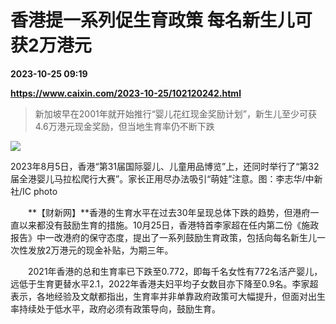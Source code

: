 # 香港提一系列促生育政策 每名新生儿可获2万港元

**2023-10-25 09:19**

**https://www.caixin.com/2023-10-25/102120242.html**

> 新加坡早在2001年就开始推行“婴儿花红现金奖励计划”，新生儿至少可获4.6万港元现金奖励，但当地生育率仍不断下跌

  

![](https://img.caixin.com/2023-10-25/169822468289561_840_560.jpg)

2023年8月5日，香港“第31届国际婴儿、儿童用品博览”上，还同时举行了“第32届全港婴儿马拉松爬行大赛”。家长正用尽办法吸引“萌娃”注意。图：李志华/中新社/IC photo

  

　　**【财新网】**香港的生育水平在过去30年呈现总体下跌的趋势，但港府一直以来都没有鼓励生育的措施。10月25日，香港特首李家超在任内第二份《施政报告》中一改港府的保守态度，提出了一系列鼓励生育政策，包括向每名新生儿一次性发放2万港元的现金补贴，为期三年。

　　2021年香港的总和生育率已下跌至0.772，即每千名女性有772名活产婴儿，远低于生育更替水平2.1，2022年香港夫妇平均子女数目亦下降至0.9名。李家超表示，各地经验及文献都指出，生育率并非单靠政府政策可大幅提升，但面对出生率持续处于低水平，政府必须有政策导向，鼓励生育。